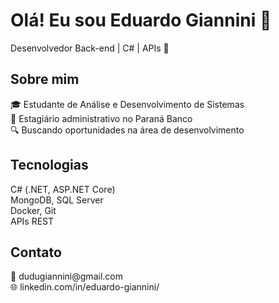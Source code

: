<h1>Olá! Eu sou Eduardo Giannini 👋</h1> 

Desenvolvedor Back-end | C# | APIs 🚀

<h2>Sobre mim</h2> 
🎓 Estudante de Análise e Desenvolvimento de Sistemas<br>
💼 Estagiário administrativo no Paraná Banco<br>
🔍 Buscando oportunidades na área de desenvolvimento

<h2>Tecnologias</h2>
C# (.NET, ASP.NET Core)<br>
MongoDB, SQL Server<br>
Docker, Git<br>
APIs REST 

<h2>Contato</h2>
📧 dudugiannini@gmail.com<br>
🌐 linkedin.com/in/eduardo-giannini/

